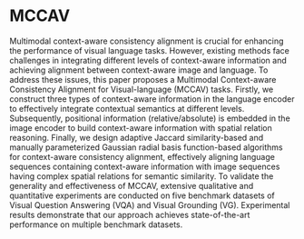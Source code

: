 # MCCAV
Multimodal context-aware consistency alignment is crucial for enhancing the performance of visual language tasks. However, existing methods face challenges in integrating different levels of context-aware information and achieving alignment between context-aware image and language. To address these issues, this paper proposes a Multimodal Context-aware Consistency Alignment for Visual-language (MCCAV) tasks. Firstly, we construct three types of context-aware information in the language encoder to effectively integrate contextual semantics at different levels. Subsequently, positional information (relative/absolute) is embedded in the image encoder to build context-aware information with spatial relation reasoning. Finally, we design adaptive Jaccard similarity-based and manually parameterized Gaussian radial basis function-based algorithms for context-aware consistency alignment, effectively aligning language sequences containing context-aware information with image sequences having complex spatial relations for semantic similarity. To validate the generality and effectiveness of MCCAV, extensive qualitative and quantitative experiments are conducted on five benchmark datasets of Visual Question Answering (VQA) and Visual Grounding (VG). Experimental results demonstrate that our approach achieves state-of-the-art performance on multiple benchmark datasets. 

